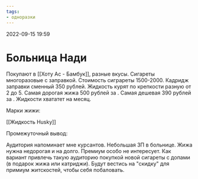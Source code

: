```yaml
---
tags:
- одноразки
---
```


2022-09-15
19:59

# Больница Нади

Покупают в [[Хоту Ас  - Бамбук]], разные вкусы. Сигареты многоразовые с заправкой. Стоимость сиграреты 1500-2000. Кадридж заправки сменный 350 рублей. Жидкость курят по крепкости разную от 2 до 5. Самая дорогая жижа 500 рублей за . Самая дешевая 390 рублей за . Жидкости хвататет на месяц.

Марки жижи:

[[Жидкость Husky]]

Промежуточный вывод:

Аудитория напоминает мне курсантов. Небольшая ЗП в больнице. Жижа нужна недорогая и на долго. Премиум особо не интересует. Как вариант привлечь такую аудиторию покупкой новой сигареты с допами (в подарок жижа или катриджи). Будут вестись на "скидку" для примиум житскостей, чтобы себя побаловать.